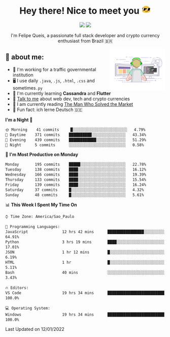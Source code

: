 
<h1 align="center">Hey there! Nice to meet you <img src="assets/sunglasses.gif" width="30"/></h1>

<p align="center">
  <a href="https://www.linkedin.com/in/fqueis"><img src="https://img.shields.io/badge/-LinkedIn-blue?style=flat&logo=Linkedin&logoColor=white" /></a>
  <a href="mailto:fqueis@gmail.com"><img src="https://img.shields.io/badge/-Gmail-c14438?style=flat&logo=Gmail&logoColor=white" /></a>
</p>

<p align="center">I'm Felipe Queis, a passionate full stack developer and crypto currency enthusiast from Brazil 🇧🇷</p>

<img width="35%" align="right" alt="fqueis" src="assets/profile.gif" /></p>

## 🤵 about me:

- 🏢 I'm working for a traffic governmental institution
- 🖥️ I use daily `.java`, `.js`, `.html`, `.css` and sometimes`.py`
- 🌱 I'm currently learning **Cassandra** and **Flutter**
- 💬 [Talk to me](https://github.com/fqueis/fqueis/discussions) about web dev, tech and crypto currencies
- 📖 I am currently reading [The Man Who Solved the Market](https://amzn.com/073521798X)
- 💭 Fun fact: ich lerne Deutsch 🇩🇪

<!--START_SECTION:waka-->
**I'm a Night 🦉** 

```text
🌞 Morning    41 commits     █░░░░░░░░░░░░░░░░░░░░░░░░   4.79% 
🌆 Daytime    371 commits    ██████████░░░░░░░░░░░░░░░   43.34% 
🌃 Evening    439 commits    ████████████░░░░░░░░░░░░░   51.29% 
🌙 Night      5 commits      ░░░░░░░░░░░░░░░░░░░░░░░░░   0.58%

```
📅 **I'm Most Productive on Monday** 

```text
Monday       195 commits    █████░░░░░░░░░░░░░░░░░░░░   22.78% 
Tuesday      138 commits    ████░░░░░░░░░░░░░░░░░░░░░   16.12% 
Wednesday    166 commits    ████░░░░░░░░░░░░░░░░░░░░░   19.39% 
Thursday     133 commits    ████░░░░░░░░░░░░░░░░░░░░░   15.54% 
Friday       139 commits    ████░░░░░░░░░░░░░░░░░░░░░   16.24% 
Saturday     37 commits     █░░░░░░░░░░░░░░░░░░░░░░░░   4.32% 
Sunday       48 commits     █░░░░░░░░░░░░░░░░░░░░░░░░   5.61%

```


📊 **This Week I Spent My Time On** 

```text
⌚︎ Time Zone: America/Sao_Paulo

💬 Programming Languages: 
JavaScript               12 hrs 42 mins      ████████████████░░░░░░░░░   64.91% 
Python                   3 hrs 19 mins       ████░░░░░░░░░░░░░░░░░░░░░   17.01% 
JSON                     1 hr 12 mins        █░░░░░░░░░░░░░░░░░░░░░░░░   6.19% 
HTML                     1 hr                █░░░░░░░░░░░░░░░░░░░░░░░░   5.11% 
Bash                     40 mins             ░░░░░░░░░░░░░░░░░░░░░░░░░   3.43%

🔥 Editors: 
VS Code                  19 hrs 34 mins      █████████████████████████   100.0%

💻 Operating System: 
Windows                  19 hrs 34 mins      █████████████████████████   100.0%

```


 Last Updated on 12/01/2022
<!--END_SECTION:waka-->
